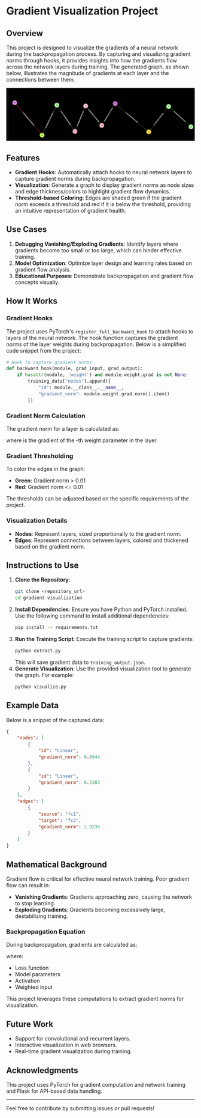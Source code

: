 # Gradient Visualization Project

## Overview

This project is designed to visualize the gradients of a neural network during the backpropagation process. By capturing and visualizing gradient norms through hooks, it provides insights into how the gradients flow across the network layers during training. The generated graph, as shown below, illustrates the magnitude of gradients at each layer and the connections between them.

![Gradient Visualization](graph.png)


## Features

- **Gradient Hooks**: Automatically attach hooks to neural network layers to capture gradient norms during backpropagation.
- **Visualization**: Generate a graph to display gradient norms as node sizes and edge thickness/colors to highlight gradient flow dynamics.
- **Threshold-based Coloring**: Edges are shaded green if the gradient norm exceeds a threshold and red if it is below the threshold, providing an intuitive representation of gradient health.

## Use Cases

1. **Debugging Vanishing/Exploding Gradients**: Identify layers where gradients become too small or too large, which can hinder effective training.
2. **Model Optimization**: Optimize layer design and learning rates based on gradient flow analysis.
3. **Educational Purposes**: Demonstrate backpropagation and gradient flow concepts visually.

## How It Works

### Gradient Hooks

The project uses PyTorch's `register_full_backward_hook` to attach hooks to layers of the neural network. The hook function captures the gradient norms of the layer weights during backpropagation. Below is a simplified code snippet from the project:

```python
# Hook to capture gradient norms
def backward_hook(module, grad_input, grad_output):
    if hasattr(module, 'weight') and module.weight.grad is not None:
        training_data["nodes"].append({
            "id": module.__class__.__name__,
            "gradient_norm": module.weight.grad.norm().item()
        })
```

### Gradient Norm Calculation

The gradient norm for a layer is calculated as:

where  is the gradient of the -th weight parameter in the layer.

### Gradient Thresholding

To color the edges in the graph:

- **Green**: Gradient norm > 0.01
- **Red**: Gradient norm <= 0.01

The thresholds can be adjusted based on the specific requirements of the project.

### Visualization Details

- **Nodes**: Represent layers, sized proportionally to the gradient norm.
- **Edges**: Represent connections between layers, colored and thickened based on the gradient norm.

## Instructions to Use

1. **Clone the Repository**:
   ```bash
   git clone <repository_url>
   cd gradient-visualization
   ```
2. **Install Dependencies**: Ensure you have Python and PyTorch installed. Use the following command to install additional dependencies:
   ```bash
   pip install -r requirements.txt
   ```
3. **Run the Training Script**: Execute the training script to capture gradients:
   ```bash
   python extract.py
   ```
   This will save gradient data to `training_output.json`.
4. **Generate Visualization**: Use the provided visualization tool to generate the graph. For example:
   ```bash
   python visualize.py
   ```

## Example Data

Below is a snippet of the captured data:

```json
{
    "nodes": [
        {
            "id": "Linear",
            "gradient_norm": 0.8044
        },
        {
            "id": "Linear",
            "gradient_norm": 0.5383
        }
    ],
    "edges": [
        {
            "source": "fc1",
            "target": "fc2",
            "gradient_norm": 2.9235
        }
    ]
}
```

## Mathematical Background

Gradient flow is critical for effective neural network training. Poor gradient flow can result in:

- **Vanishing Gradients**: Gradients approaching zero, causing the network to stop learning.
- **Exploding Gradients**: Gradients becoming excessively large, destabilizing training.

### Backpropagation Equation

During backpropagation, gradients are calculated as:

where:

-  Loss function
-  Model parameters
-  Activation
-  Weighted input

This project leverages these computations to extract gradient norms for visualization.

## Future Work

- Support for convolutional and recurrent layers.
- Interactive visualization in web browsers.
- Real-time gradient visualization during training.

## Acknowledgments

This project uses PyTorch for gradient computation and network training and Flask for API-based data handling.

---

Feel free to contribute by submitting issues or pull requests!

